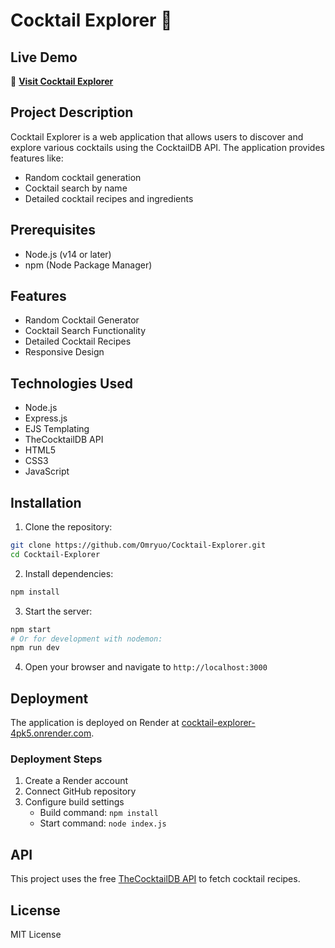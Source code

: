 # Cocktail Explorer 🍹

## Live Demo
🍹 **[Visit Cocktail Explorer](https://cocktail-explorer-4pk5.onrender.com/)**

## Project Description
Cocktail Explorer is a web application that allows users to discover and explore various cocktails using the CocktailDB API. The application provides features like:
- Random cocktail generation
- Cocktail search by name
- Detailed cocktail recipes and ingredients

## Prerequisites
- Node.js (v14 or later)
- npm (Node Package Manager)

## Features
- Random Cocktail Generator
- Cocktail Search Functionality
- Detailed Cocktail Recipes
- Responsive Design

## Technologies Used
- Node.js
- Express.js
- EJS Templating
- TheCocktailDB API
- HTML5
- CSS3
- JavaScript

## Installation

1. Clone the repository:
```bash
git clone https://github.com/Omryuo/Cocktail-Explorer.git
cd Cocktail-Explorer
```

2. Install dependencies:
```bash
npm install
```

3. Start the server:
```bash
npm start
# Or for development with nodemon:
npm run dev
```

4. Open your browser and navigate to `http://localhost:3000`


## Deployment
The application is deployed on Render at [cocktail-explorer-4pk5.onrender.com](https://cocktail-explorer-4pk5.onrender.com/).

### Deployment Steps
1. Create a Render account
2. Connect GitHub repository
3. Configure build settings
   - Build command: `npm install`
   - Start command: `node index.js`

## API
This project uses the free [TheCocktailDB API](https://www.thecocktaildb.com/api.php) to fetch cocktail recipes.

## License
MIT License
